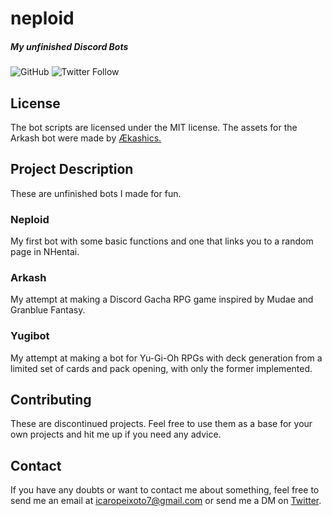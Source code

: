 # neploid
##### *My unfinished Discord Bots*
![GitHub](https://img.shields.io/github/license/gravityi/neploid) ![Twitter Follow](https://img.shields.io/twitter/follow/peixoto_icaro?style=social)

## License

The bot scripts are licensed under the MIT license. The assets for the Arkash bot were made by [Ækashics.](http://www.akashics.moe/)

## Project Description

These are unfinished bots I made for fun.

### Neploid

  My first bot with some basic functions and one that links you to a random page in NHentai.

### Arkash
  
  My attempt at making a Discord Gacha RPG game inspired by Mudae and Granblue Fantasy.

### Yugibot

  My attempt at making a bot for Yu-Gi-Oh RPGs with deck generation from a limited set of cards and pack opening, with only the former implemented.

## Contributing

These are discontinued projects. Feel free to use them as a base for your own projects and hit me up if you need any advice.

## Contact

If you have any doubts or want to contact me about something, feel free to send me an email at icaropeixoto7@gmail.com or send me a DM on [Twitter](https://twitter.com/peixoto_icaro).

